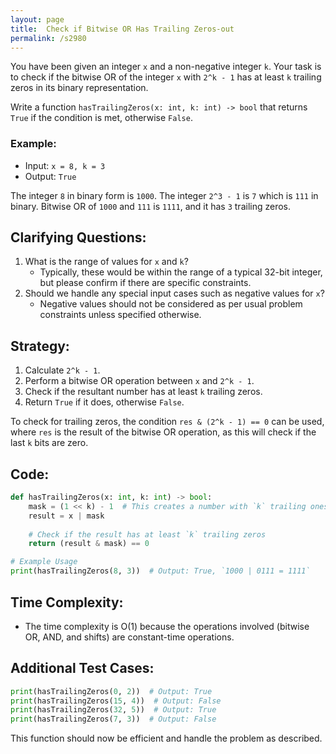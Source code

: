 ```yaml
---
layout: page
title:  Check if Bitwise OR Has Trailing Zeros-out
permalink: /s2980
---
```

You have been given an integer `x` and a non-negative integer `k`. Your task is to check if the bitwise OR of the integer `x` with `2^k - 1` has at least `k` trailing zeros in its binary representation. 

Write a function `hasTrailingZeros(x: int, k: int) -> bool` that returns `True` if the condition is met, otherwise `False`.

### Example:
- Input: `x = 8, k = 3`
- Output: `True`

The integer `8` in binary form is `1000`. The integer `2^3 - 1` is `7` which is `111` in binary. Bitwise OR of `1000` and `111` is `1111`, and it has `3` trailing zeros.

## Clarifying Questions:
1. What is the range of values for `x` and `k`?
   - Typically, these would be within the range of a typical 32-bit integer, but please confirm if there are specific constraints.
2. Should we handle any special input cases such as negative values for `x`?
   - Negative values should not be considered as per usual problem constraints unless specified otherwise.

## Strategy:
1. Calculate `2^k - 1`.
2. Perform a bitwise OR operation between `x` and `2^k - 1`.
3. Check if the resultant number has at least `k` trailing zeros.
4. Return `True` if it does, otherwise `False`.

To check for trailing zeros, the condition `res & (2^k - 1) == 0` can be used, where `res` is the result of the bitwise OR operation, as this will check if the last `k` bits are zero.

## Code:
```python
def hasTrailingZeros(x: int, k: int) -> bool:
    mask = (1 << k) - 1  # This creates a number with `k` trailing ones
    result = x | mask
    
    # Check if the result has at least `k` trailing zeros
    return (result & mask) == 0

# Example Usage
print(hasTrailingZeros(8, 3))  # Output: True, `1000 | 0111 = 1111`
```

## Time Complexity:
- The time complexity is O(1) because the operations involved (bitwise OR, AND, and shifts) are constant-time operations.

## Additional Test Cases:
```python
print(hasTrailingZeros(0, 2))  # Output: True
print(hasTrailingZeros(15, 4))  # Output: False
print(hasTrailingZeros(32, 5))  # Output: True
print(hasTrailingZeros(7, 3))  # Output: False
```

This function should now be efficient and handle the problem as described.